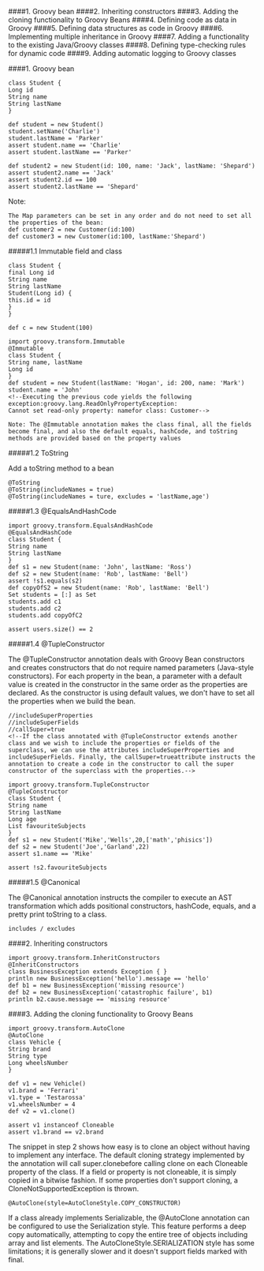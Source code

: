 

####1. Groovy bean
####2. Inheriting constructors
####3. Adding the cloning functionality to Groovy Beans
####4. Defining code as data in Groovy
####5. Defining data structures as code in Groovy
####6. Implementing multiple inheritance in Groovy
####7. Adding a functionality to the existing Java/Groovy classes
####8. Defining type-checking rules for dynamic code
####9. Adding automatic logging to Groovy classes


####1. Groovy bean

```
class Student {  
Long id  
String name  
String lastName
}
```

```
def student = new Student()
student.setName('Charlie')
student.lastName = 'Parker'
assert student.name == 'Charlie'
assert student.lastName == 'Parker'

def student2 = new Student(id: 100, name: 'Jack', lastName: 'Shepard')
assert student2.name == 'Jack'
assert student2.id == 100
assert student2.lastName == 'Shepard'
```

Note:
```
The Map parameters can be set in any order and do not need to set all the properties of the bean:
def customer2 = new Customer(id:100)
def customer3 = new Customer(id:100, lastName:'Shepard')
```

#####1.1 Immutable field and class
```
class Student {  
final Long id  
String name  
String lastName  
Student(Long id) {
this.id = id  
}
}

def c = new Student(100)
```

```
import groovy.transform.Immutable
@Immutable
class Student {  
String name, lastName  
Long id
}
def student = new Student(lastName: 'Hogan', id: 200, name: 'Mark')
student.name = 'John'
<!--Executing the previous code yields the following exception:groovy.lang.ReadOnlyPropertyException:
Cannot set read-only property: namefor class: Customer-->

Note: The @Immutable annotation makes the class final, all the fields become final, and also the default equals, hashCode, and toString methods are provided based on the property values
```

#####1.2 ToString

Add a toString method to  a bean
```
@ToString
@ToString(includeNames = true)
@ToString(includeNames = ture, excludes = 'lastName,age')
```

#####1.3 @EqualsAndHashCode
```
import groovy.transform.EqualsAndHashCode
@EqualsAndHashCode
class Student {  
String name  
String lastName
}
def s1 = new Student(name: 'John', lastName: 'Ross')
def s2 = new Student(name: 'Rob', lastName: 'Bell')
assert !s1.equals(s2)
def copyOfS2 = new Student(name: 'Rob', lastName: 'Bell')
Set students = [:] as Set
students.add c1
students.add c2
students.add copyOfC2

assert users.size() == 2
```

#####1.4 @TupleConstructor

The @TupleConstructor annotation deals with Groovy Bean constructors and creates constructors that do not require named parameters (Java-style constructors). For each property in the bean, a parameter with a default value is created in the constructor in the same order as the properties are declared. As the constructor is using default values,  we don't have to set all the properties when we build the bean.

```
//includeSuperProperties
//includeSuperFields
//callSuper=true
<!--If the class annotated with @TupleConstructor extends another class and we wish to include the properties or fields of the superclass, we can use the attributes includeSuperProperties and includeSuperFields. Finally, the callSuper=trueattribute instructs the annotation to create a code in the constructor to call the super constructor of the superclass with the properties.-->

import groovy.transform.TupleConstructor
@TupleConstructor
class Student {  
String name  
String lastName  
Long age  
List favouriteSubjects
}
def s1 = new Student('Mike','Wells',20,['math','phisics'])
def s2 = new Student('Joe','Garland',22)
assert s1.name == 'Mike'

assert !s2.favouriteSubjects
```

#####1.5 @Canonical

The @Canonical annotation instructs the compiler to execute an AST transformation which adds positional constructors, hashCode, equals, and a pretty print toString to a class.

```
includes / excludes
```

####2. Inheriting constructors 
```
import groovy.transform.InheritConstructors
@InheritConstructors
class BusinessException extends Exception { }
println new BusinessException('hello').message == 'hello'
def b1 = new BusinessException('missing resource')
def b2 = new BusinessException('catastrophic failure', b1)
println b2.cause.message == 'missing resource'
```

####3. Adding the cloning functionality to Groovy Beans

```
import groovy.transform.AutoClone
@AutoClone   
class Vehicle {
String brand  
String type  
Long wheelsNumber
}
```
```
def v1 = new Vehicle()
v1.brand = 'Ferrari'
v1.type = 'Testarossa'
v1.wheelsNumber = 4
def v2 = v1.clone()

assert v1 instanceof Cloneable
assert v1.brand == v2.brand
```
The snippet in step 2 shows how easy is to clone an object without having to implement any interface. The default cloning strategy implemented by the annotation will call super.clonebefore calling clone on each Cloneable property of the class. If a field or property is not cloneable, it is simply copied in a bitwise fashion. If some properties don't support cloning, a CloneNotSupportedException is thrown.

```
@AutoClone(style=AutoCloneStyle.COPY_CONSTRUCTOR)
```
If a class already implements Serializable, the @AutoClone annotation can be configured to use the Serialization style. This feature performs a deep copy automatically, attempting to copy the entire tree of objects including array and list elements. The AutoCloneStyle.SERIALIZATION style has some limitations; it is generally slower  and it doesn't support fields marked with final.
